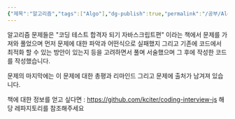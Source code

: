 ```yaml
---
{"제목":"알고리즘","tags":["Algo"],"dg-publish":true,"permalink":"/공부/Algo/알고리즘/","dgPassFrontmatter":true}
---
```


알고리즘 문제들은 "코딩 테스트 합격자 되기 자바스크립트편" 이라는 책에서 문제를 가져와 풀었으며 먼저 문제에 대한 파악과 어떤식으로 실패했지 그리고 기존에 코드에서 최적화 할 수 있는 방안이 있는지 등을 고려하면서 풀며 서술했으며 그 후에 작성한 코드를 작성했습니다.

문제의 마지막에는 이 문제에 대한 총평과 리마인드 그리고 문제에 출처가 남겨져 있습니다.

책에 대한 정보를 얻고 싶다면 : https://github.com/kciter/coding-interview-js 해당 레파지토리를 참조해주세요

